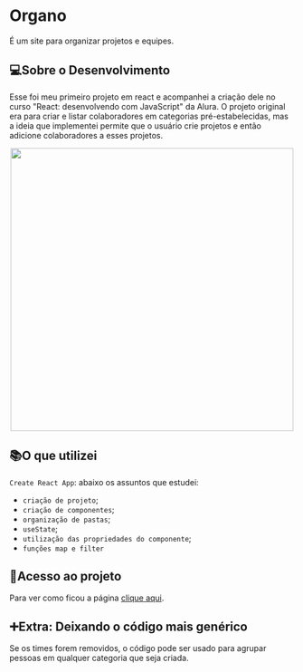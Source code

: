 # Organo
É um site para organizar projetos e equipes.

## 💻Sobre o Desenvolvimento
Esse foi meu primeiro projeto em react e acompanhei a criação dele no curso "React: desenvolvendo com JavaScript" da Alura. O projeto original era para criar e listar colaboradores em categorias pré-estabelecidas, mas a ideia que implementei permite que o usuário crie projetos e então adicione colaboradores a esses projetos.
<div align="center"> 
  <img src="https://github.com/RozangelaPeixoto/organo/assets/140510936/52ab3200-99ca-4d01-865c-884ca6258cc1" width="500px">
</div>

## 📚O que utilizei
`Create React App`: abaixo os assuntos que estudei:
  * `criação de projeto`;
  * `criação de componentes`;
  * `organização de pastas`;
  * `useState`;
  * `utilização das propriedades do componente`;
  * `funções map e filter`

## 📁Acesso ao projeto
Para ver como ficou a página [clique aqui](https://organo-nu-lime.vercel.app/).


## ➕Extra: Deixando o código mais genérico
Se os times forem removidos, o código pode ser usado para agrupar pessoas em qualquer categoria que seja criada.

